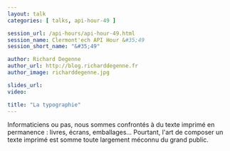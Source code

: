```yaml
---
layout: talk
categories: [ talks, api-hour-49 ]

session_url: /api-hours/api-hour-49.html
session_name: Clermont'ech API Hour &#35;49
session_short_name: "&#35;49"

author: Richard Degenne
author_url: http://blog.richarddegenne.fr
author_image: richarddegenne.jpg

slides_url:
video: 

title: "La typographie"
---
```


Informaticiens ou pas, nous sommes confrontés à du texte 
imprimé en permanence : livres, écrans, emballages... 
Pourtant, l'art de composer un texte imprimé est somme toute 
largement méconnu du grand public.